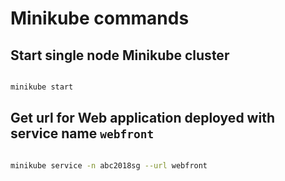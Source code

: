 # Minikube commands

## Start single node Minikube cluster

```bash

minikube start

```

## Get url for Web application deployed with service name `webfront`

```bash

minikube service -n abc2018sg --url webfront

```